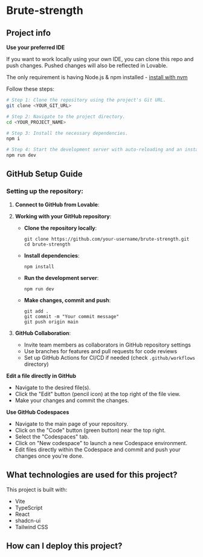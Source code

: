 
# Brute-strength

## Project info



**Use your preferred IDE**

If you want to work locally using your own IDE, you can clone this repo and push changes. Pushed changes will also be reflected in Lovable.

The only requirement is having Node.js & npm installed - [install with nvm](https://github.com/nvm-sh/nvm#installing-and-updating)

Follow these steps:

```sh
# Step 1: Clone the repository using the project's Git URL.
git clone <YOUR_GIT_URL>

# Step 2: Navigate to the project directory.
cd <YOUR_PROJECT_NAME>

# Step 3: Install the necessary dependencies.
npm i

# Step 4: Start the development server with auto-reloading and an instant preview.
npm run dev
```

## GitHub Setup Guide

### Setting up the repository:

1. **Connect to GitHub from Lovable**:
  

2. **Working with your GitHub repository**:
   - **Clone the repository locally**:
     ```
     git clone https://github.com/your-username/brute-strength.git
     cd brute-strength
     ```
   - **Install dependencies**:
     ```
     npm install
     ```
   - **Run the development server**:
     ```
     npm run dev
     ```
   - **Make changes, commit and push**:
     ```
     git add .
     git commit -m "Your commit message"
     git push origin main
     ```

3. **GitHub Collaboration**:
   - Invite team members as collaborators in GitHub repository settings
   - Use branches for features and pull requests for code reviews
   - Set up GitHub Actions for CI/CD if needed (check `.github/workflows` directory)

**Edit a file directly in GitHub**

- Navigate to the desired file(s).
- Click the "Edit" button (pencil icon) at the top right of the file view.
- Make your changes and commit the changes.

**Use GitHub Codespaces**

- Navigate to the main page of your repository.
- Click on the "Code" button (green button) near the top right.
- Select the "Codespaces" tab.
- Click on "New codespace" to launch a new Codespace environment.
- Edit files directly within the Codespace and commit and push your changes once you're done.

## What technologies are used for this project?

This project is built with:

- Vite
- TypeScript
- React
- shadcn-ui
- Tailwind CSS

## How can I deploy this project?


